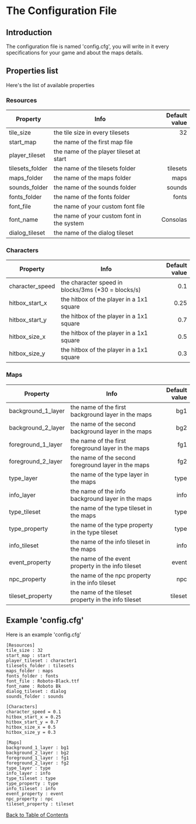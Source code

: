 # The Configuration File
## Introduction
The configuration file is named 'config.cfg', you will write in it every specifications for your game and about the maps details. 

## Properties list
Here's the list of available properties
### Resources
| Property | Info | Default value |
|-|-|-:|
| tile_size | the tile size in every tilesets | 32 |
| start_map | the name of the first map file |  |
| player_tileset | the name of the player tileset at start |  |
| tilesets_folder | the name of the tilesets folder  | tilesets |
| maps_folder | the name of the maps folder | maps |
| sounds_folder | the name of the sounds folder | sounds |
| fonts_folder | the name of the fonts folder | fonts |
| font_file | the name of your custom font file |  |
| font_name | the name of your custom font in the system | Consolas |
| dialog_tileset | the name of the dialog tileset |  |

### Characters
| Property | Info | Default value |
|-|-|-:|
| character_speed | the character speed in blocks/3ms (*30 = blocks/s) | 0.1 |
| hitbox_start_x | the hitbox of the player in a 1x1 square | 0.25 |
| hitbox_start_y | the hitbox of the player in a 1x1 square | 0.7 |
| hitbox_size_x | the hitbox of the player in a 1x1 square | 0.5 |
| hitbox_size_y | the hitbox of the player in a 1x1 square | 0.3 |

### Maps
| Property | Info | Default value |
|-|-|-:|
| background_1_layer | the name of the first background layer in the maps | bg1 |
| background_2_layer | the name of the second background layer in the maps | bg2 |
| foreground_1_layer | the name of the first foreground layer in the maps | fg1 |
| foreground_2_layer | the name of the second foreground layer in the maps | fg2 |
| type_layer | the name of the type layer in the maps | type |
| info_layer | the name of the info background layer in the maps | info |
| type_tileset | the name of the type tileset in the maps | type |
| type_property | the name of the type property in the type tileset | type |
| info_tileset | the name of the info tileset in the maps | info |
| event_property | the name of the event property in the info tileset | event |
| npc_property | the name of the npc property in the info tileset | npc |
| tileset_property | the name of the tileset property in the info tileset | tileset |

## Example 'config.cfg'
Here is an example 'config.cfg'

	[Resources]
	tile_size : 32
	start_map : start
	player_tileset : character1
	tilesets_folder : tilesets
	maps_folder : maps
	fonts_folder : fonts
	font_file : Roboto-Black.ttf
	font_name : Roboto Bk
	dialog_tileset : dialog
	sounds_folder : sounds
	
	[Characters]
	character_speed = 0.1
	hitbox_start_x = 0.25
	hitbox_start_y = 0.7
	hitbox_size_x = 0.5
	hitbox_size_y = 0.3
	
	[Maps]
	background_1_layer : bg1
	background_2_layer : bg2
	foreground_1_layer : fg1
	foreground_2_layer : fg2
	type_layer : type
	info_layer : info
	type_tileset : type
	type_property : type
	info_tileset : info
	event_property : event
	npc_property : npc
	tileset_property : tileset

[Back to Table of Contents](Documentation.md#table-of-contents)